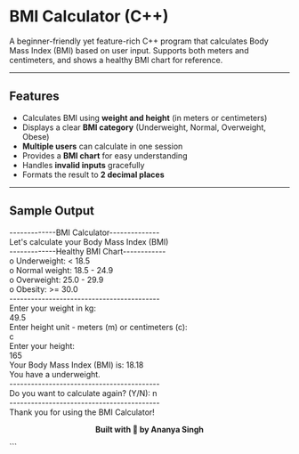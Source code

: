 # BMI Calculator (C++)

A beginner-friendly yet feature-rich C++ program that calculates Body Mass Index (BMI) based on user input. Supports both meters and centimeters, and shows a healthy BMI chart for reference.

---

## Features

- Calculates BMI using **weight and height** (in meters or centimeters)
- Displays a clear **BMI category** (Underweight, Normal, Overweight, Obese)
- **Multiple users** can calculate in one session
- Provides a **BMI chart** for easy understanding
- Handles **invalid inputs** gracefully
- Formats the result to **2 decimal places**

---
## Sample Output
-------------BMI Calculator--------------<br>
Let's calculate your Body Mass Index (BMI)<br>
-------------Healthy BMI Chart------------<br>
o Underweight: < 18.5<br>
o Normal weight: 18.5 - 24.9<br>
o Overweight: 25.0 - 29.9<br>
o Obesity: >= 30.0<br>
------------------------------------------<br>
Enter your weight in kg:<br>
49.5<br>
Enter height unit - meters (m) or centimeters (c):<br> 
c<br>
Enter your height:<br>
165<br>
Your Body Mass Index (BMI) is: 18.18<br>
You have a underweight.<br>
------------------------------------------<br>
Do you want to calculate again? (Y/N): n<br>
------------------------------------------<br>
Thank you for using the BMI Calculator!

<p align="center"><b>Built with 💙 by Ananya Singh</b></p> ```